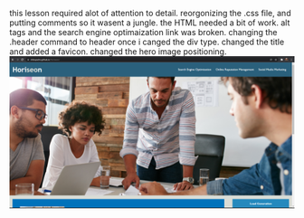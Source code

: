 this lesson required alot of attention to detail. reorgonizing the .css file, and putting comments so it wasent a jungle.
the HTML needed a bit of work. alt tags and the search engine optimaization link was broken. changing the .header command to header once i canged the div type. changed the title and added a favicon. changed the hero image positioning.
![Optional Text](horiseon.png)
